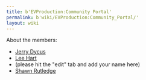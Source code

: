 ```yaml
---
title: b'EVProduction:Community Portal'
permalink: b'wiki/EVProduction:Community_Portal/'
layout: wiki
---
```


About the members:

-   [Jerry Dycus](/wiki/Jerry_Dycus "wikilink")
-   [Lee Hart](/wiki/Lee_Hart "wikilink")
-   (please hit the "edit" tab and add your name here)
-   [Shawn Rutledge](/wiki/Shawn_Rutledge "wikilink")
